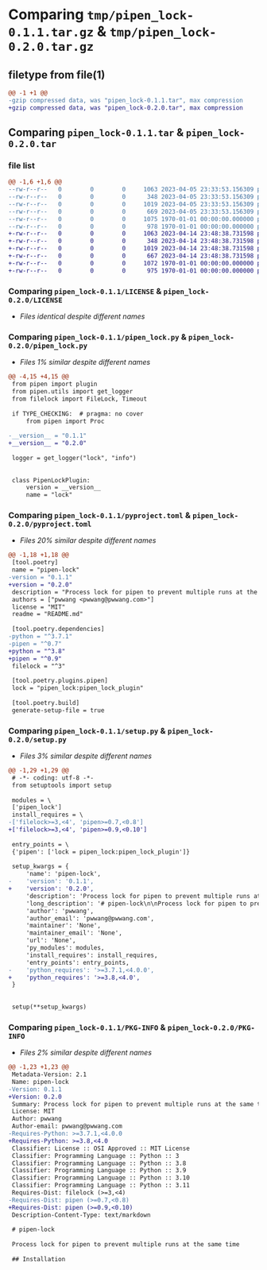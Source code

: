 # Comparing `tmp/pipen_lock-0.1.1.tar.gz` & `tmp/pipen_lock-0.2.0.tar.gz`

## filetype from file(1)

```diff
@@ -1 +1 @@
-gzip compressed data, was "pipen_lock-0.1.1.tar", max compression
+gzip compressed data, was "pipen_lock-0.2.0.tar", max compression
```

## Comparing `pipen_lock-0.1.1.tar` & `pipen_lock-0.2.0.tar`

### file list

```diff
@@ -1,6 +1,6 @@
--rw-r--r--   0        0        0     1063 2023-04-05 23:33:53.156309 pipen_lock-0.1.1/LICENSE
--rw-r--r--   0        0        0      348 2023-04-05 23:33:53.156309 pipen_lock-0.1.1/README.md
--rw-r--r--   0        0        0     1019 2023-04-05 23:33:53.156309 pipen_lock-0.1.1/pipen_lock.py
--rw-r--r--   0        0        0      669 2023-04-05 23:33:53.156309 pipen_lock-0.1.1/pyproject.toml
--rw-r--r--   0        0        0     1075 1970-01-01 00:00:00.000000 pipen_lock-0.1.1/setup.py
--rw-r--r--   0        0        0      978 1970-01-01 00:00:00.000000 pipen_lock-0.1.1/PKG-INFO
+-rw-r--r--   0        0        0     1063 2023-04-14 23:48:38.731598 pipen_lock-0.2.0/LICENSE
+-rw-r--r--   0        0        0      348 2023-04-14 23:48:38.731598 pipen_lock-0.2.0/README.md
+-rw-r--r--   0        0        0     1019 2023-04-14 23:48:38.731598 pipen_lock-0.2.0/pipen_lock.py
+-rw-r--r--   0        0        0      667 2023-04-14 23:48:38.731598 pipen_lock-0.2.0/pyproject.toml
+-rw-r--r--   0        0        0     1072 1970-01-01 00:00:00.000000 pipen_lock-0.2.0/setup.py
+-rw-r--r--   0        0        0      975 1970-01-01 00:00:00.000000 pipen_lock-0.2.0/PKG-INFO
```

### Comparing `pipen_lock-0.1.1/LICENSE` & `pipen_lock-0.2.0/LICENSE`

 * *Files identical despite different names*

### Comparing `pipen_lock-0.1.1/pipen_lock.py` & `pipen_lock-0.2.0/pipen_lock.py`

 * *Files 1% similar despite different names*

```diff
@@ -4,15 +4,15 @@
 from pipen import plugin
 from pipen.utils import get_logger
 from filelock import FileLock, Timeout
 
 if TYPE_CHECKING:  # pragma: no cover
     from pipen import Proc
 
-__version__ = "0.1.1"
+__version__ = "0.2.0"
 
 logger = get_logger("lock", "info")
 
 
 class PipenLockPlugin:
     version = __version__
     name = "lock"
```

### Comparing `pipen_lock-0.1.1/pyproject.toml` & `pipen_lock-0.2.0/pyproject.toml`

 * *Files 20% similar despite different names*

```diff
@@ -1,18 +1,18 @@
 [tool.poetry]
 name = "pipen-lock"
-version = "0.1.1"
+version = "0.2.0"
 description = "Process lock for pipen to prevent multiple runs at the same time"
 authors = ["pwwang <pwwang@pwwang.com>"]
 license = "MIT"
 readme = "README.md"
 
 [tool.poetry.dependencies]
-python = "^3.7.1"
-pipen = "^0.7"
+python = "^3.8"
+pipen = "^0.9"
 filelock = "^3"
 
 [tool.poetry.plugins.pipen]
 lock = "pipen_lock:pipen_lock_plugin"
 
 [tool.poetry.build]
 generate-setup-file = true
```

### Comparing `pipen_lock-0.1.1/setup.py` & `pipen_lock-0.2.0/setup.py`

 * *Files 3% similar despite different names*

```diff
@@ -1,29 +1,29 @@
 # -*- coding: utf-8 -*-
 from setuptools import setup
 
 modules = \
 ['pipen_lock']
 install_requires = \
-['filelock>=3,<4', 'pipen>=0.7,<0.8']
+['filelock>=3,<4', 'pipen>=0.9,<0.10']
 
 entry_points = \
 {'pipen': ['lock = pipen_lock:pipen_lock_plugin']}
 
 setup_kwargs = {
     'name': 'pipen-lock',
-    'version': '0.1.1',
+    'version': '0.2.0',
     'description': 'Process lock for pipen to prevent multiple runs at the same time',
     'long_description': '# pipen-lock\n\nProcess lock for pipen to prevent multiple runs at the same time\n\n## Installation\n\n```bash\npip install -U pipen-lock\n```\n\n## Enable/Disable\n\nThe plugin is enabled by default. To disable it, either uninstall it or:\n\n```python\nfrom pipen import Proc, Pipen\n\n# process definition\n\nclass MyPipeline(Pipen):\n    plugins = ["no:lock"]\n\n```\n',
     'author': 'pwwang',
     'author_email': 'pwwang@pwwang.com',
     'maintainer': 'None',
     'maintainer_email': 'None',
     'url': 'None',
     'py_modules': modules,
     'install_requires': install_requires,
     'entry_points': entry_points,
-    'python_requires': '>=3.7.1,<4.0.0',
+    'python_requires': '>=3.8,<4.0',
 }
 
 
 setup(**setup_kwargs)
```

### Comparing `pipen_lock-0.1.1/PKG-INFO` & `pipen_lock-0.2.0/PKG-INFO`

 * *Files 2% similar despite different names*

```diff
@@ -1,23 +1,23 @@
 Metadata-Version: 2.1
 Name: pipen-lock
-Version: 0.1.1
+Version: 0.2.0
 Summary: Process lock for pipen to prevent multiple runs at the same time
 License: MIT
 Author: pwwang
 Author-email: pwwang@pwwang.com
-Requires-Python: >=3.7.1,<4.0.0
+Requires-Python: >=3.8,<4.0
 Classifier: License :: OSI Approved :: MIT License
 Classifier: Programming Language :: Python :: 3
 Classifier: Programming Language :: Python :: 3.8
 Classifier: Programming Language :: Python :: 3.9
 Classifier: Programming Language :: Python :: 3.10
 Classifier: Programming Language :: Python :: 3.11
 Requires-Dist: filelock (>=3,<4)
-Requires-Dist: pipen (>=0.7,<0.8)
+Requires-Dist: pipen (>=0.9,<0.10)
 Description-Content-Type: text/markdown
 
 # pipen-lock
 
 Process lock for pipen to prevent multiple runs at the same time
 
 ## Installation
```

